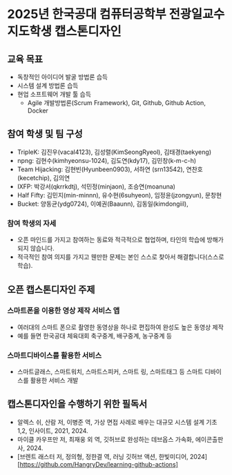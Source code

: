 # 2025년 한국공대 컴퓨터공학부 전광일교수 지도학생 캡스톤디자인 

## 교육 목표
  * 독창적인 아이디어 발굴 방법론 습득
  * 시스템 설계 방법론 습득
  * 현업 소프트웨어 개발 툴 습득
    * Agile 개발방법론(Scrum Framework), Git, Github, Github Action, Docker
   
## 참여 학생 및 팀 구성
 * TripleK:  김진우(vacal4123), 김성렬(KimSeongRyeol),  김태경(taekyeng)
 * npng: 김현수(kimhyeonsu-1024), 김도연(kdy17), 김민창(k-m-c-h)
 * Team Hijacking: 김현빈(Hyunbeen0903), 서하연 (srn13542), 연찬호(kecetchip), 김의연
 * IXFP: 박강서(qkrrkdtj), 석민정(minjaon), 조승연(moanuna)
 * Half Fifty: 김민지(min-minnn), 유수현(6suhyeon), 임정윤(jzongyun), 문창현
 * Bucket: 양동균(ydg0724), 이예권(Baaunn), 김동일(kimdongiil),
     
### 참여 학생의 자세
 * 오픈 마인드를 가지고 참여하는 동료와 적극적으로 협업하며, 타인의 학습에 방해가 되지 않습니다.
 * 적극적인 참여 의지를 가지고 웬만한 문제는 본인 스스로 찾아서 해결합니다(스스로 학습).

## 오픈 캡스톤디자인 주제

### 스마트폰을 이용한 영상 제작 서비스 앱
  * 여러대의 스마트 폰으로 촬영한 동영상을 하나로 편집하여 완성도 높은 동영상 제작
  * 예를 들면 한국공대 체육대회 축구중계, 배구중계, 농구중계 등

### 스마트디바이스를 활용한 서비스
  * 스마트글래스, 스마트워치, 스마트스피커, 스마트 링, 스마트태그 등 스마트 디바이스를 활용한 서비스 개발

## 캡스톤디자인을 수행하기 위한 필독서

  * 알렉스 쉬, 산람 저, 이병준 역, 가상 면접 사례로 배우는 대규모 시스템 설계 기초 1,2, 인사이트, 2021, 2024.
  * 마이클 카우프만 저, 최재웅 외 역, 깃허브로 완성하는 데브옵스 가속화, 에이콘출판사, 2024.
  * [브렌트 래스터 저, 정의형, 정한결 역, 러닝 깃허브 액션, 한빛미디어, 2024] [https://github.com/HangryDev/learning-github-actions]

